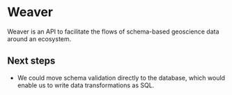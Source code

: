 # Weaver

Weaver is an API to facilitate the flows of
schema-based geoscience data around an ecosystem.

## Next steps

- We could move schema validation directly to the database, which
  would enable us to write data transformations as SQL.
